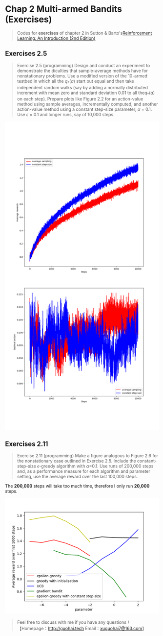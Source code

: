 # Chap 2 Multi-armed Bandits (Exercises)

> Codes for **exercises** of chapter 2 in Sutton & Barto's[Reinforcement Learning: An Introduction (2nd Edition)](http://incompleteideas.net/book/the-book.html)

## Exercises 2.5

> Exercise 2.5 (programming) Design and conduct an experiment to demonstrate the
> diculties that sample-average methods have for nonstationary problems. Use a modified
> version of the 10-armed testbed in which all the $q_*(a)$ start out equal and then take
> independent random walks (say by adding a normally distributed increment with mean
> zero and standard deviation 0.01 to all the$q_*(a)$ on each step). Prepare plots like
> Figure 2.2 for an action-value method using sample averages, incrementally computed,
> and another action-value method using a constant step-size parameter, $\alpha$ = 0.1. Use
> $\epsilon$ = 0.1 and longer runs, say of 10,000 steps.

![exercise2_5](./images/exercise2_5.png)

## Exercises 2.11

> Exercise 2.11 (programming) Make a figure analogous to Figure 2.6 for the nonstationary
> case outlined in Exercise 2.5. Include the constant-step-size $\epsilon$-greedy algorithm with
> $\alpha$=0.1. Use runs of 200,000 steps and, as a performance measure for each algorithm and
> parameter setting, use the average reward over the last 100,000 steps.

The **200,000** steps will take too much time, therefore I only run **20,000** steps. 

![exercise2_11](./images/exercise2_11.png)

> Feel free to discuss with me if you have any questions！【Homepage：http://guohai.tech   Email：xuguohai7@163.com】